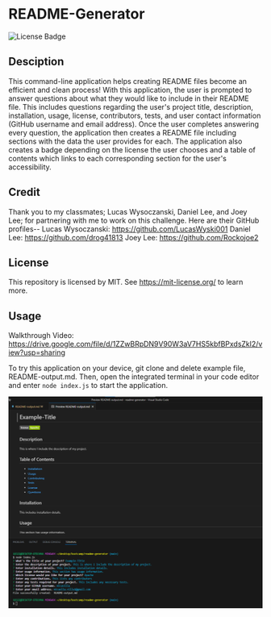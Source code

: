 # README-Generator
![License Badge](https://shields.io/badge/license-MIT-green)

## Desciption
This command-line application helps creating README files become an efficient and clean process! With this application, the user is prompted to answer questions about what they would like to include in their README file. This includes questions regarding the user's project title, description, installation, usage, license, contributors, tests, and user contact information (GitHub username and email address). Once the user completes answering every question, the application then creates a README file including sections with the data the user provides for each. The application also creates a badge depending on the license the user chooses and a table of contents which links to each corresponding section for the user's accessibility.

## Credit
Thank you to my classmates; Lucas Wysoczanski, Daniel Lee, and Joey Lee; for partnering with me to work on this challenge. Here are their GitHub profiles--
Lucas Wysoczanski: https://github.com/LucasWyski001
Daniel Lee: https://github.com/drog41813
Joey Lee: https://github.com/Rockojoe2

## License
This repository is licensed by MIT. See https://mit-license.org/ to learn more.

## Usage
Walkthrough Video: https://drive.google.com/file/d/1ZZwBRpDN9V90W3aV7HS5kbfBPxdsZkl2/view?usp=sharing

To try this application on your device, git clone and delete example file, README-output.md. Then, open the integrated terminal in your code editor and enter `node index.js` to start the application.

![Command-Line Application Screenshot](readme-output-screenshot.png)